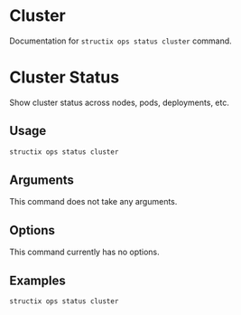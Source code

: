 # Cluster

Documentation for `structix ops status cluster` command.

# Cluster Status

Show cluster status across nodes, pods, deployments, etc.

## Usage

```bash
structix ops status cluster
```

## Arguments

This command does not take any arguments.

## Options

This command currently has no options.

## Examples

```bash
structix ops status cluster
```